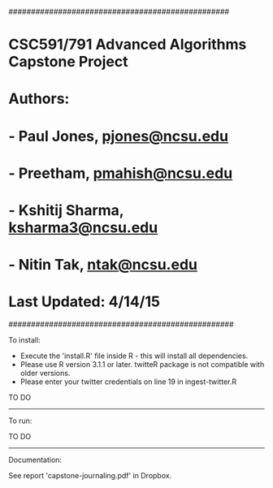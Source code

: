 #################################################
# CSC591/791 Advanced Algorithms Capstone Project
# Authors:
# - Paul Jones, pjones@ncsu.edu
# - Preetham, pmahish@ncsu.edu
# - Kshitij Sharma, ksharma3@ncsu.edu 
# - Nitin Tak, ntak@ncsu.edu
# Last Updated: 4/14/15
##################################################

To install:

* Execute the 'install.R' file inside R - this will install all dependencies. 
* Please use R version 3.1.1 or later. twitteR package is not compatible with older versions.
* Please enter your twitter credentials on line 19 in ingest-twitter.R

TO DO

--------------------------------------------------

To run:

TO DO

--------------------------------------------------

Documentation:

See report 'capstone-journaling.pdf' in Dropbox. 

